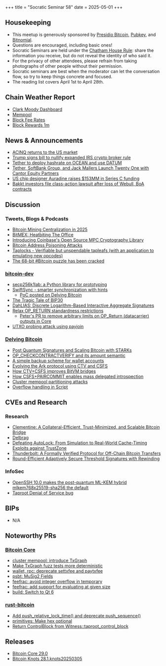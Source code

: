 +++
title = "Socratic Seminar 58"
date = 2025-05-01
+++

Housekeeping
------------

- This meetup is generously sponsored by [Presidio Bitcoin](https://www.presidiobitcoin.org/), [Pubkey](https://pubkey.bar/), and [Bitnomial](https://bitnomial.com).
- Questions are encouraged, including basic ones!
- Socratic Seminars are held under the [Chatham House Rule](https://www.chathamhouse.org/about-us/chatham-house-rule): share the information you receive, but do not reveal the identity of who said it.
- For the privacy of other attendees, please refrain from taking photographs of other people without their permission.
- Socratic seminars are best when the moderator can let the conversation flow, so try to keep things concrete and focused.
- The reading list covers April 1st to April 28th.

Chain Weather Report
--------------------

- [Clark Moody Dashboard](https://dashboard.clarkmoody.com/)
- [Mempool](https://mempool.space/graphs/mempool#1m)
- [Block Fee Rates](https://mempool.space/graphs/mining/block-fee-rates#1m)
- [Block Rewards 1m](https://mempool.space/graphs/mining/block-rewards#1m)

News & Announcements
--------------------

- [ACINQ returns to the US market](https://x.com/acinq_co/status/1909651903421554833)
- [Trump signs bill to nullify expanded IRS crypto broker rule](https://www.reuters.com/world/us/trump-signs-bill-nullify-expanded-irs-crypto-broker-rule-2025-04-11/)
- [Tether to deploy hashrate on OCEAN and use DATUM](https://tether.io/news/tether-to-deploy-hashrate-on-ocean-advancing-decentralized-bitcoin-mining-infrastructure/)
- [Tether, SoftBank Group, and Jack Mallers Launch Twenty One with Cantor Equity Partners](https://www.cantor.com/tether-softbank-group-and-jack-mallers-launch-twenty-one-a-bitcoin-native-company-through-a-business-combination-with-cantor-equity-partners/)
- [US chip designer Auradine raises $153MM in Series C funding](https://www.theminermag.com/news/2025-04-17/auradine-mara-bitcoin)
- [Bakkt investors file class-action lawsuit after loss of Webull, BoA contracts](https://cointelegraph.com/news/bakkt-class-action-lawsuit-webull)

Discussion
----------

### Tweets, Blogs & Podcasts

- [Bitcoin Mining Centralization in 2025](https://b10c.me/blog/015-bitcoin-mining-centralization/)
- [BitMEX: Heatbiting The Office](https://blog.bitmex.com/heatbiting-the-office/)
- [Introducing Coinbase's Open Source MPC Cryptography Library](https://www.coinbase.com/en-fr/blog/introducing-coinbases-open-source-mpc-cryptography-library)
- [Bitcoin Address Poisoning Attacks](https://blog.lopp.net/bitcoin-address-poisoning-attacks/)
- [Taplocks - Verifiable but unspendable tapleafs (with an application to emulating new opcodes)](https://github.com/taproot-wizards/taplocks/blob/main/README.md)
- [The 68-bit #Bitcoin puzzle has been cracked](https://x.com/lianabitcoin/status/1909573460910649832)

### [bitcoin-dev](https://groups.google.com/g/bitcoindev)

- [secp256k1lab: a Python library for prototyping](https://groups.google.com/g/bitcoindev/c/f3MQRO-yxEw)
- [SwiftSync - smarter synchronization with hints](https://groups.google.com/g/bitcoindev/c/FpSWUxItXQs)
    - [PoC posted on Delving Bitcoin](https://delvingbitcoin.org/t/swiftsync-speeding-up-ibd-with-pre-generated-hints-poc/1562)
- [The Tragic Tale of BIP30](https://groups.google.com/g/bitcoindev/c/aqHRfa0UWFo)
- [DahLIAS: Discrete Logarithm-Based Interactive Aggregate Signatures](https://groups.google.com/g/bitcoindev/c/eothFkxAvK0)
- [Relax OP_RETURN standardness restrictions](https://groups.google.com/g/bitcoindev/c/d6ZO7gXGYbQ)
    - [Peter's PR to remove arbitrary limits on OP_Return (datacarrier) outputs in Core](https://github.com/bitcoin/bitcoin/pull/32359)
- [UTXO probing attack using payjoin](https://groups.google.com/g/bitcoindev/c/Xo3HOJlVfp0)

### [Delving Bitcoin](https://delvingbitcoin.org/)

- [Post Quantum Signatures and Scaling Bitcoin with STARKs](https://delvingbitcoin.org/t/post-quantum-signatures-and-scaling-bitcoin-with-starks/1584)
- [OP_CHECKCONTRACTVERIFY and its amount semantic](https://delvingbitcoin.org/t/op-checkcontractverify-and-its-amount-semantic/1527)
- [A simple backup scheme for wallet accounts](https://delvingbitcoin.org/t/a-simple-backup-scheme-for-wallet-accounts/1607)
- [Evolving the Ark protocol using CTV and CSFS](https://delvingbitcoin.org/t/evolving-the-ark-protocol-using-ctv-and-csfs/1602)
- [How CTV+CSFS improves BitVM bridges](https://delvingbitcoin.org/t/how-ctv-csfs-improves-bitvm-bridges/1591)
- [How CSFS+PAIRCOMMIT enables mass delegated introspection](https://delvingbitcoin.org/t/how-csfs-paircommit-enables-mass-delegated-introspection/1599)
- [Cluster mempool partitioning attacks](https://delvingbitcoin.org/t/cluster-mempool-partitioning-attacks/1548)
- [Overflow handling in Script](https://delvingbitcoin.org/t/overflow-handling-in-script/1549)

CVEs and Research
-----------------

### Research

- [Clementine: A Collateral-Efficient, Trust-Minimized, and Scalable Bitcoin Bridge](https://citrea.xyz/clementine_whitepaper.pdf)
- [Delbrag](https://rubin.io/public/pdfs/delbrag.pdf)
- [Defeating AutoLock: From Simulation to Real-World Cache-Timing Exploits against TrustZone](https://eprint.iacr.org/2025/589.pdf)
- [Thunderbolt: A Formally Verified Protocol for Off-Chain Bitcoin Transfers](https://eprint.iacr.org/2025/709.pdf)
- [Round-Efficient Adaptively Secure Threshold Signatures with Rewinding](https://eprint.iacr.org/2025/638.pdf)

### InfoSec

- [OpenSSH 10.0 makes the post-quantum ML-KEM hybrid mlkem768x25519-sha256 the default](https://www.openssh.com/txt/release-10.0)
- [Taproot Denial of Service bug](https://rubin.io/bitcoin/2025/03/11/core-vuln-taproot-dos/)

BIPs
----

- N/A

Noteworthy PRs
--------------

### [Bitcoin Core](https://github.com/bitcoin/bitcoin)

- [cluster mempool: introduce TxGraph](https://github.com/bitcoin/bitcoin/pull/31363)
- [Make TxGraph fuzz tests more deterministic](https://github.com/bitcoin/bitcoin/pull/32191)
- [wallet, rpc: deprecate settxfee and paytxfee](https://github.com/bitcoin/bitcoin/pull/31278)
- [psbt: MuSig2 Fields](https://github.com/bitcoin/bitcoin/pull/31247)
- [feefrac: avoid integer overflow in temporary](https://github.com/bitcoin/bitcoin/pull/32300)
- [feefrac: add support for evaluating at given size](https://github.com/bitcoin/bitcoin/pull/30535)
- [build: Switch to Qt 6](https://github.com/bitcoin/bitcoin/pull/30997)

### [rust-bitcoin](https://github.com/rust-bitcoin/rust-bitcoin)
- [Add push_relative_lock_time() and deprecate push_sequence()](https://github.com/rust-bitcoin/rust-bitcoin/pull/4302)
- [primitives: Make hex optional](https://github.com/rust-bitcoin/rust-bitcoin/pull/4262)
- [Return ControlBlock from Witness::taproot_control_block](https://github.com/rust-bitcoin/rust-bitcoin/pull/4281)

Releases
--------

- [Bitcoin Core 29.0](https://bitcoincore.org/en/releases/29.0/)
- [Bitcoin Knots 28.1.knots20250305](https://github.com/bitcoinknots/bitcoin/releases/tag/v28.1.knots20250305)
